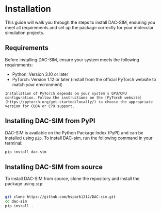# Installation

This guide will walk you through the steps to install DAC-SIM, ensuring you meet all requirements and set up the package correctly for your molecular simulation projects.

## Requirements

Before installing DAC-SIM, ensure your system meets the following requirements:

- Python: Version 3.10 or later
- PyTorch: Version 1.12 or later (install from the official PyTorch website to match your environment)

```{note}
Installation of PyTorch depends on your system's GPU/CPU configuration. Follow the instructions on the [PyTorch website](https://pytorch.org/get-started/locally/) to choose the appropriate version for CUDA or CPU support.
```

## Installing DAC-SIM from PyPI

DAC-SIM is available on the Python Package Index (PyPI) and can be installed using `pip`. To install DAC-sim, run the following command in your terminal:

```bash
pip install dac-sim
```

## Installing DAC-SIM from source

To install DAC-SIM from source, clone the repository and install the package using `pip`:

```bash

git clone https://github.com/hspark1212/DAC-sim.git
cd dac-sim
pip install .
```
